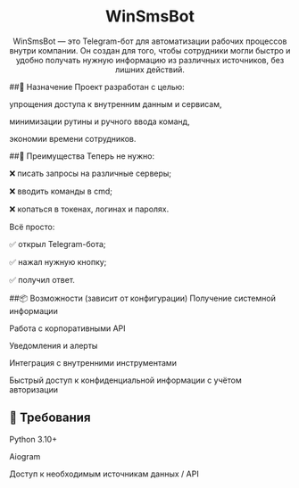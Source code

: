 <h1 align="center">WinSmsBot</h1> 
<p align="center">
  WinSmsBot — это Telegram-бот для автоматизации рабочих процессов внутри компании. Он создан для того, чтобы сотрудники могли быстро и удобно получать нужную информацию из различных источников, без лишних действий.
</p>


##🔧 Назначение
Проект разработан с целью:

упрощения доступа к внутренним данным и сервисам,

минимизации рутины и ручного ввода команд,

экономии времени сотрудников.

##🚀 Преимущества
Теперь не нужно:

❌ писать запросы на различные серверы;

❌ вводить команды в cmd;

❌ копаться в токенах, логинах и паролях.

Всё просто:

✅ открыл Telegram-бота;

✅ нажал нужную кнопку;

✅ получил ответ.

##📦 Возможности (зависит от конфигурации)
Получение системной информации

Работа с корпоративными API

Уведомления и алерты

Интеграция с внутренними инструментами

Быстрый доступ к конфиденциальной информации с учётом авторизации


## 📌 Требования
Python 3.10+

Aiogram 

Доступ к необходимым источникам данных / API
